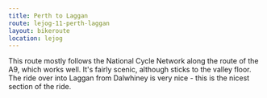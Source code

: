```yaml
---
title: Perth to Laggan
route: lejog-11-perth-laggan
layout: bikeroute
location: lejog
---
```


This route mostly follows the National Cycle Network along the route of the A9, which works well. It's fairly scenic, although sticks to the valley floor. The ride over into Laggan from Dalwhiney is very nice - this is the nicest section of the ride.